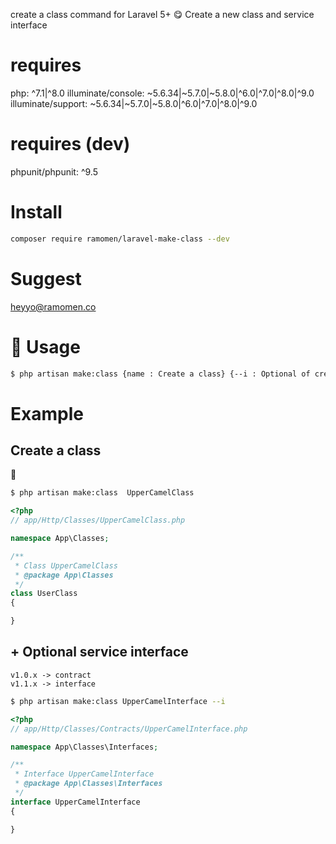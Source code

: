 create a class command for Laravel 5+ 😋
Create a new class and service interface

# requires

php: ^7.1|^8.0
illuminate/console: ~5.6.34|~5.7.0|~5.8.0|^6.0|^7.0|^8.0|^9.0
illuminate/support: ~5.6.34|~5.7.0|~5.8.0|^6.0|^7.0|^8.0|^9.0

# requires (dev)
phpunit/phpunit: ^9.5



# Install
```bash
composer require ramomen/laravel-make-class --dev
```

# Suggest
heyyo@ramomen.co


# 🤔 Usage
```bash
$ php artisan make:class {name : Create a class} {--i : Optional of create a class interface}
```

# Example

## Create a class
🐪
```bash
$ php artisan make:class  UpperCamelClass
```

```php
<?php
// app/Http/Classes/UpperCamelClass.php

namespace App\Classes;

/**
 * Class UpperCamelClass
 * @package App\Classes
 */
class UserClass
{

}
```

## + Optional service interface

```
v1.0.x -> contract
v1.1.x -> interface
```

```bash
$ php artisan make:class UpperCamelInterface --i
```

```php
<?php
// app/Http/Classes/Contracts/UpperCamelInterface.php

namespace App\Classes\Interfaces;

/**
 * Interface UpperCamelInterface
 * @package App\Classes\Interfaces
 */
interface UpperCamelInterface
{

}

```
